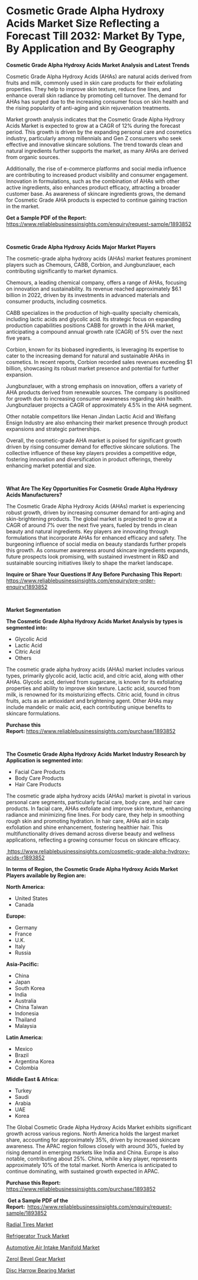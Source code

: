 <p><h1>Cosmetic Grade Alpha Hydroxy Acids Market Size Reflecting a Forecast Till 2032: Market By Type, By Application and By Geography</h1></p><p><strong>Cosmetic Grade Alpha Hydroxy Acids Market Analysis and Latest Trends</strong></p>
<p><p>Cosmetic Grade Alpha Hydroxy Acids (AHAs) are natural acids derived from fruits and milk, commonly used in skin care products for their exfoliating properties. They help to improve skin texture, reduce fine lines, and enhance overall skin radiance by promoting cell turnover. The demand for AHAs has surged due to the increasing consumer focus on skin health and the rising popularity of anti-aging and skin rejuvenation treatments.</p><p>Market growth analysis indicates that the Cosmetic Grade Alpha Hydroxy Acids Market is expected to grow at a CAGR of 12% during the forecast period. This growth is driven by the expanding personal care and cosmetics industry, particularly among millennials and Gen Z consumers who seek effective and innovative skincare solutions. The trend towards clean and natural ingredients further supports the market, as many AHAs are derived from organic sources.</p><p>Additionally, the rise of e-commerce platforms and social media influence are contributing to increased product visibility and consumer engagement. Innovation in formulations, such as the combination of AHAs with other active ingredients, also enhances product efficacy, attracting a broader customer base. As awareness of skincare ingredients grows, the demand for Cosmetic Grade AHA products is expected to continue gaining traction in the market.</p></p>
<p><strong>Get a Sample PDF of the Report:&nbsp;</strong> <a href="https://www.reliablebusinessinsights.com/enquiry/request-sample/1893852?utm_campaign=2127&utm_medium=2&utm_source=Github&utm_content=ia&utm_term=04022025&utm_id=cosmetic-grade-alpha-hydroxy-acids">https://www.reliablebusinessinsights.com/enquiry/request-sample/1893852</a></p>
<p>&nbsp;</p>
<p><strong>Cosmetic Grade Alpha Hydroxy Acids Major Market Players</strong></p>
<p><p>The cosmetic-grade alpha hydroxy acids (AHAs) market features prominent players such as Chemours, CABB, Corbion, and Jungbunzlauer, each contributing significantly to market dynamics. </p><p>Chemours, a leading chemical company, offers a range of AHAs, focusing on innovation and sustainability. Its revenue reached approximately $6.1 billion in 2022, driven by its investments in advanced materials and consumer products, including cosmetics.</p><p>CABB specializes in the production of high-quality specialty chemicals, including lactic acids and glycolic acid. Its strategic focus on expanding production capabilities positions CABB for growth in the AHA market, anticipating a compound annual growth rate (CAGR) of 5% over the next five years.</p><p>Corbion, known for its biobased ingredients, is leveraging its expertise to cater to the increasing demand for natural and sustainable AHAs in cosmetics. In recent reports, Corbion recorded sales revenues exceeding $1 billion, showcasing its robust market presence and potential for further expansion.</p><p>Jungbunzlauer, with a strong emphasis on innovation, offers a variety of AHA products derived from renewable sources. The company is positioned for growth due to increasing consumer awareness regarding skin health. Jungbunzlauer projects a CAGR of approximately 4.5% in the AHA segment.</p><p>Other notable competitors like Henan Jindan Lactic Acid and Weifang Ensign Industry are also enhancing their market presence through product expansions and strategic partnerships.</p><p>Overall, the cosmetic-grade AHA market is poised for significant growth driven by rising consumer demand for effective skincare solutions. The collective influence of these key players provides a competitive edge, fostering innovation and diversification in product offerings, thereby enhancing market potential and size.</p></p>
<p>&nbsp;</p>
<p><strong>What Are The Key Opportunities For Cosmetic Grade Alpha Hydroxy Acids Manufacturers?</strong></p>
<p><p>The Cosmetic Grade Alpha Hydroxy Acids (AHAs) market is experiencing robust growth, driven by increasing consumer demand for anti-aging and skin-brightening products. The global market is projected to grow at a CAGR of around 7% over the next five years, fueled by trends in clean beauty and natural ingredients. Key players are innovating through formulations that incorporate AHAs for enhanced efficacy and safety. The burgeoning influence of social media on beauty standards further propels this growth. As consumer awareness around skincare ingredients expands, future prospects look promising, with sustained investment in R&D and sustainable sourcing initiatives likely to shape the market landscape.</p></p>
<p><strong>Inquire or Share Your Questions If Any Before Purchasing This Report:</strong> <a href="https://www.reliablebusinessinsights.com/enquiry/pre-order-enquiry/1893852?utm_campaign=2127&utm_medium=2&utm_source=Github&utm_content=ia&utm_term=04022025&utm_id=cosmetic-grade-alpha-hydroxy-acids">https://www.reliablebusinessinsights.com/enquiry/pre-order-enquiry/1893852</a></p>
<p>&nbsp;</p>
<p><strong>Market Segmentation</strong></p>
<p><strong>The Cosmetic Grade Alpha Hydroxy Acids Market Analysis by types is segmented into:</strong></p>
<p><ul><li>Glycolic Acid</li><li>Lactic Acid</li><li>Citric Acid</li><li>Others</li></ul></p>
<p><p>The cosmetic grade alpha hydroxy acids (AHAs) market includes various types, primarily glycolic acid, lactic acid, and citric acid, along with other AHAs. Glycolic acid, derived from sugarcane, is known for its exfoliating properties and ability to improve skin texture. Lactic acid, sourced from milk, is renowned for its moisturizing effects. Citric acid, found in citrus fruits, acts as an antioxidant and brightening agent. Other AHAs may include mandelic or malic acid, each contributing unique benefits to skincare formulations.</p></p>
<p><strong>Purchase this Report:&nbsp;</strong><a href="https://www.reliablebusinessinsights.com/purchase/1893852?utm_campaign=2127&utm_medium=2&utm_source=Github&utm_content=ia&utm_term=04022025&utm_id=cosmetic-grade-alpha-hydroxy-acids">https://www.reliablebusinessinsights.com/purchase/1893852</a></p>
<p>&nbsp;</p>
<p><strong>The Cosmetic Grade Alpha Hydroxy Acids Market Industry Research by Application is segmented into:</strong></p>
<p><ul><li>Facial Care Products</li><li>Body Care Products</li><li>Hair Care Products</li></ul></p>
<p><p>The cosmetic grade alpha hydroxy acids (AHAs) market is pivotal in various personal care segments, particularly facial care, body care, and hair care products. In facial care, AHAs exfoliate and improve skin texture, enhancing radiance and minimizing fine lines. For body care, they help in smoothing rough skin and promoting hydration. In hair care, AHAs aid in scalp exfoliation and shine enhancement, fostering healthier hair. This multifunctionality drives demand across diverse beauty and wellness applications, reflecting a growing consumer focus on skincare efficacy.</p></p>
<p><a href="https://www.reliablebusinessinsights.com/cosmetic-grade-alpha-hydroxy-acids-r1893852?utm_campaign=2127&utm_medium=2&utm_source=Github&utm_content=ia&utm_term=04022025&utm_id=cosmetic-grade-alpha-hydroxy-acids">&nbsp;https://www.reliablebusinessinsights.com/cosmetic-grade-alpha-hydroxy-acids-r1893852</a></p>
<p><strong>In terms of Region, the Cosmetic Grade Alpha Hydroxy Acids Market Players available by Region are:</strong></p>
<p>
    <p> <strong> North America: </strong>
        <ul>
            <li>United States</li>
            <li>Canada</li>
        </ul>
        </p> 
    <p> <strong> Europe: </strong>
        <ul>
            <li>Germany</li>
            <li>France</li>
            <li>U.K.</li>
            <li>Italy</li>
            <li>Russia</li>
        </ul>
        </p> 
    <p> <strong> Asia-Pacific: </strong>
        <ul>
            <li>China</li>
            <li>Japan</li>
            <li>South Korea</li>
            <li>India</li>
            <li>Australia</li>
            <li>China Taiwan</li>
            <li>Indonesia</li>
            <li>Thailand</li>
            <li>Malaysia</li>
        </ul>
        </p> 
    <p> <strong> Latin America: </strong>
        <ul>
            <li>Mexico</li>
            <li>Brazil</li>
            <li>Argentina Korea</li>
            <li>Colombia</li>
        </ul>
        </p> 
    <p> <strong> Middle East & Africa: </strong>
        <ul>
            <li>Turkey</li>
            <li>Saudi</li>
            <li>Arabia</li>
            <li>UAE</li>
            <li>Korea</li>
        </ul>
    </p>
    </p>
<p><p>The Global Cosmetic Grade Alpha Hydroxy Acids Market exhibits significant growth across various regions. North America holds the largest market share, accounting for approximately 35%, driven by increased skincare awareness. The APAC region follows closely with around 30%, fueled by rising demand in emerging markets like India and China. Europe is also notable, contributing about 25%. China, while a key player, represents approximately 10% of the total market. North America is anticipated to continue dominating, with sustained growth expected in APAC.</p></p>
<p><strong>Purchase this Report: </strong><a href="https://www.reliablebusinessinsights.com/purchase/1893852?utm_campaign=2127&utm_medium=2&utm_source=Github&utm_content=ia&utm_term=04022025&utm_id=cosmetic-grade-alpha-hydroxy-acids">https://www.reliablebusinessinsights.com/purchase/1893852</a></p>
<p>&nbsp;<strong>Get a Sample PDF of the Report:&nbsp;&nbsp;</strong><a href="https://www.reliablebusinessinsights.com/enquiry/request-sample/1893852?utm_campaign=2127&utm_medium=2&utm_source=Github&utm_content=ia&utm_term=04022025&utm_id=cosmetic-grade-alpha-hydroxy-acids">https://www.reliablebusinessinsights.com/enquiry/request-sample/1893852</a></p>
<p><strong></strong></p>
<p><p><a href="https://www.linkedin.com/pulse/comprehensive-assessment-globalradial-tires-marketmarketsize-vr5cf?utm_campaign=2127&utm_medium=2&utm_source=Github&utm_content=ia&utm_term=04022025&utm_id=cosmetic-grade-alpha-hydroxy-acids">Radial Tires Market</a></p><p><a href="https://www.linkedin.com/pulse/report-impact-latest-trends-refrigerator-truck-market-kapkf?utm_campaign=2127&utm_medium=2&utm_source=Github&utm_content=ia&utm_term=04022025&utm_id=cosmetic-grade-alpha-hydroxy-acids">Refrigerator Truck Market</a></p><p><a href="https://www.linkedin.com/pulse/automotive-air-intake-manifold-market-revenue-demand-forecast-ftp4c?utm_campaign=2127&utm_medium=2&utm_source=Github&utm_content=ia&utm_term=04022025&utm_id=cosmetic-grade-alpha-hydroxy-acids">Automotive Air Intake Manifold Market</a></p><p><a href="https://www.linkedin.com/pulse/zerol-bevel-gear-market-report-demographics-target-forecast-lwrge?utm_campaign=2127&utm_medium=2&utm_source=Github&utm_content=ia&utm_term=04022025&utm_id=cosmetic-grade-alpha-hydroxy-acids">Zerol Bevel Gear Market</a></p><p><a href="https://www.linkedin.com/pulse/disc-harrow-bearing-market-research-report-detail-laying-ruoaf?utm_campaign=2127&utm_medium=2&utm_source=Github&utm_content=ia&utm_term=04022025&utm_id=cosmetic-grade-alpha-hydroxy-acids">Disc Harrow Bearing Market</a></p></p>